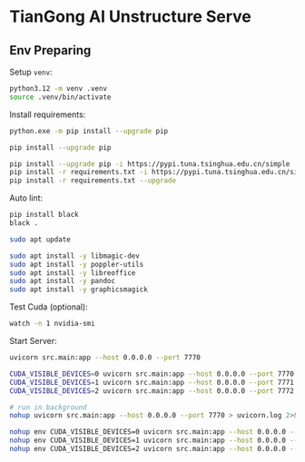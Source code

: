 
# TianGong AI Unstructure Serve

## Env Preparing

Setup `venv`:

```bash
python3.12 -m venv .venv
source .venv/bin/activate
```

Install requirements:

```bash
python.exe -m pip install --upgrade pip

pip install --upgrade pip

pip install --upgrade pip -i https://pypi.tuna.tsinghua.edu.cn/simple
pip install -r requirements.txt -i https://pypi.tuna.tsinghua.edu.cn/simple
pip install -r requirements.txt --upgrade
```

Auto lint:
```bash
pip install black
black .
```

```bash
sudo apt update

sudo apt install -y libmagic-dev
sudo apt install -y poppler-utils
sudo apt install -y libreoffice
sudo apt install -y pandoc
sudo apt install -y graphicsmagick
```

Test Cuda (optional):

```bash
watch -n 1 nvidia-smi
```

Start Server:

```bash
uvicorn src.main:app --host 0.0.0.0 --port 7770

CUDA_VISIBLE_DEVICES=0 uvicorn src.main:app --host 0.0.0.0 --port 7770
CUDA_VISIBLE_DEVICES=1 uvicorn src.main:app --host 0.0.0.0 --port 7771
CUDA_VISIBLE_DEVICES=2 uvicorn src.main:app --host 0.0.0.0 --port 7772

# run in background
nohup uvicorn src.main:app --host 0.0.0.0 --port 7770 > uvicorn.log 2>&1 &

nohup env CUDA_VISIBLE_DEVICES=0 uvicorn src.main:app --host 0.0.0.0 --port 7770 > uvicorn.log 2>&1 &
nohup env CUDA_VISIBLE_DEVICES=1 uvicorn src.main:app --host 0.0.0.0 --port 7771 > uvicorn.log 2>&1 &
nohup env CUDA_VISIBLE_DEVICES=2 uvicorn src.main:app --host 0.0.0.0 --port 7772 > uvicorn.log 2>&1 &

```
